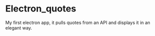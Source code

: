 # Electron_quotes
My first electron app, it pulls quotes from an API and displays it in an elegant way.
